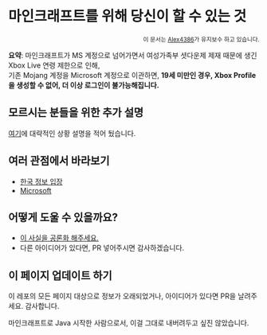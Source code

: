 # 마인크래프트를 위해 당신이 할 수 있는 것
<p align="right"><sup>이 문서는 <a href="https://github.com/Alex4386">Alex4386</a>가 유지보수 하고 있습니다.</sup></p>

**요약**: 마인크래프트가 MS 계정으로 넘어가면서 여성가족부 셧다운제 제재 때문에 생긴 Xbox Live 연령 제한으로 인해,  
기존 Mojang 계정을 Microsoft 계정으로 이관하면, **19세 미만인 경우, Xbox Profile을 생성할 수 없어, 더 이상 로그인이 불가능해집니다.**  

## 모르시는 분들을 위한 추가 설명
[여기](./context/README.md)에 대략적인 상황 설명을 적어 뒀습니다.

## 여러 관점에서 바라보기
* [한국 정보 입장](./perspectives/gov/README.ko.md)
* [Microsoft](./perspectives/microsoft/README.ko.md)

## 어떻게 도울 수 있을까요?

* [이 사실을 공론화 해주세요.](./escalate/README.ko.md)
* 다른 아이디어가 있다면, PR 넣어주시면 감사하겠습니다.

## 이 페이지 업데이트 하기
이 레포의 모든 페이지 대상으로 정보가 오래되었거나, 아이디어가 있다면 PR을 날려주세요. 감사합니다.

마인크래프트로 Java 시작한 사람으로서, 이걸 그대로 내버려두고 싶진 않았습니다.
